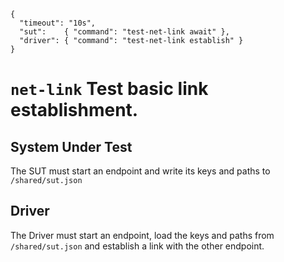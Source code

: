     {
      "timeout": "10s",
      "sut":    { "command": "test-net-link await" },
      "driver": { "command": "test-net-link establish" }
    }

# `net-link` Test basic link establishment.

## System Under Test

The SUT must start an endpoint and write its keys and paths to `/shared/sut.json`

## Driver

The Driver must start an endpoint, load the keys and paths from `/shared/sut.json` and establish a link with the other endpoint.
